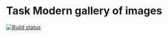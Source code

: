 # Task Modern gallery of images

[![Build status](https://ci.appveyor.com/api/projects/status/t88b8lprq82keq63?svg=true)](https://ci.appveyor.com/project/Nikoivan/modern-gallery-of-images)
